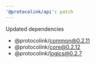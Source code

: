 ```yaml
---
'@protocolink/api': patch
---
```


Updated dependencies
- @protocolink/common@0.2.11
- @protocolink/core@0.2.12
- @protocolink/logics@0.2.7
